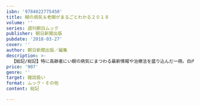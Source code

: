 ```yaml
---
isbn: '9784022775450'
title: 眼の病気＆老眼がまるごとわかる２０１８
volume: ''
series: 週刊朝日ムック
publisher: 朝日新聞出版
pubdate: '2018-03-27'
cover: ''
author: 朝日新聞出版／編集
description: >-
  【総記/総記】特に高齢者にい眼の病気にまつわる最新情報や治療法を盛り込んだ一冊。白内障、緑内障、加齢黄斑変性などの病気から、老眼、眼精疲労、ドライアイなどの気になる症状までを網羅。眼をよくする生活習慣についての正しい情報や老眼鏡の選び方も紹介。
price: '907'
genre: ''
target: 雑誌扱い
format: ムック・その他
content: 総記

---
```

